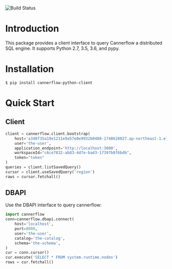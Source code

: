 ![Build Status](https://travis-ci.org/canner/cannerflow-python-client.svg?branch=master)

# Introduction

This package provides a client interface to query Cannerflow
a distributed SQL engine. It supports Python 2.7, 3.5, 3.6, and pypy.

# Installation

```
$ pip install cannerflow-python-client
```

# Quick Start

## Client
```python
client = cannerflow.client.bootstrap(
    host='a348f35a19e1211e9a57e0e9932b0488-1748628027.ap-northeast-1.elb.amazonaws.com',
    user='the-user',
    application_endpoint='http://localhost:3000',
    workspaceId="c6ce7832-ab83-4d7e-bad3-17397b8f6bdb",
    token="token"
)
queries = client.listSavedQuery()
cursor = client.useSavedQuery('region')
raws = cursor.fetchall()
```

## DBAPI
Use the DBAPI interface to query cannerflow:

```python
import cannerflow
conn=cannerflow.dbapi.connect(
    host='localhost',
    port=8080,
    user='the-user',
    catalog='the-catalog',
    schema='the-schema',
)
cur = conn.cursor()
cur.execute('SELECT * FROM system.runtime.nodes')
rows = cur.fetchall()
```
